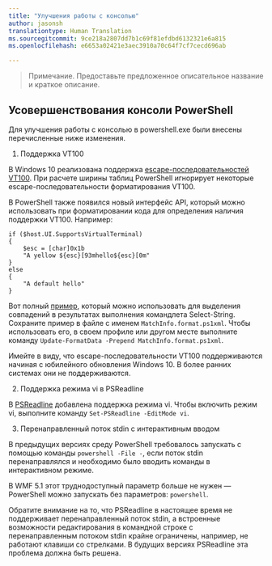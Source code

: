 ```yaml
---
title: "Улучшения работы с консолью"
author: jasonsh
translationtype: Human Translation
ms.sourcegitcommit: 9ce218a2807dd7b1c69f81efdbd6132321e6a815
ms.openlocfilehash: e6653a02421e3aec3910a70c64f7cf7cecd696ab

---
```


>Примечание. Предоставьте предложенное описательное название и краткое описание.

## Усовершенствования консоли PowerShell

Для улучшения работы с консолью в powershell.exe были внесены перечисленные ниже изменения.

1. Поддержка VT100

В Windows 10 реализована поддержка [escape-последовательностей VT100](https://msdn.microsoft.com/en-us/library/windows/desktop/mt638032(v=vs.85).aspx).
При расчете ширины таблиц PowerShell игнорирует некоторые escape-последовательности форматирования VT100.

В PowerShell также появился новый интерфейс API, который можно использовать при форматировании кода для определения наличия поддержки VT100.  Например:

```
if ($host.UI.SupportsVirtualTerminal)
{
    $esc = [char]0x1b
    "A yellow ${esc}[93mhello${esc}[0m"
}
else
{
    "A default hello"
}
```
Вот полный [пример](https://gist.github.com/lzybkr/dcb973dccd54900b67783c48083c28f7), который можно использовать для выделения совпадений в результатах выполнения командлета Select-String.
Сохраните пример в файле с именем `MatchInfo.format.ps1xml`. Чтобы использовать его, в своем профиле или другом месте выполните команду `Update-FormatData -Prepend MatchInfo.format.ps1xml`.

Имейте в виду, что escape-последовательности VT100 поддерживаются начиная с юбилейного обновления Windows 10. В более ранних системах они не поддерживаются.   

2. Поддержка режима vi в PSReadline

В [PSReadline](https://github.com/lzybkr/PSReadLine) добавлена поддержка режима vi. Чтобы включить режим vi, выполните команду `Set-PSReadline -EditMode vi`.

3. Перенаправленный поток stdin с интерактивным вводом 

В предыдущих версиях среду PowerShell требовалось запускать с помощью команды `powershell -File -`, если поток stdin перенаправлялся и необходимо было вводить команды в интерактивном режиме.

В WMF 5.1 этот труднодоступный параметр больше не нужен — PowerShell можно запускать без параметров: `powershell`.

Обратите внимание на то, что PSReadline в настоящее время не поддерживает перенаправленный поток stdin, а встроенные возможности редактирования в командной строке с перенаправленным потоком stdin крайне ограничены, например, не работают клавиши со стрелками.  В будущих версиях PSReadline эта проблема должна быть решена.   


<!--HONumber=Aug16_HO3-->


